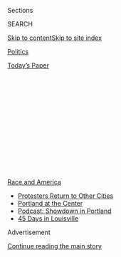 <div id="app">

<div>

<div>

<div>

<div class="NYTAppHideMasthead css-1q2w90k e1suatyy0">

<div class="section css-ui9rw0 e1suatyy2">

<div class="css-eph4ug er09x8g0">

<div class="css-6n7j50">

</div>

<span class="css-1dv1kvn">Sections</span>

<div class="css-10488qs">

<span class="css-1dv1kvn">SEARCH</span>

</div>

[Skip to content](#site-content)[Skip to site
index](#site-index)

</div>

<div id="masthead-section-label" class="css-1wr3we4 eaxe0e00">

[Politics](https://www.nytimes.com/section/politics)

</div>

<div class="css-10698na e1huz5gh0">

</div>

</div>

<div id="masthead-bar-one" class="section hasLinks css-15hmgas e1csuq9d3">

<div class="css-uqyvli e1csuq9d0">

</div>

<div class="css-1uqjmks e1csuq9d1">

</div>

<div class="css-9e9ivx">

[](https://myaccount.nytimes.com/auth/login?response_type=cookie&client_id=vi)

</div>

<div class="css-1bvtpon e1csuq9d2">

[Today’s
Paper](https://www.nytimes.com/section/todayspaper)

</div>

</div>

</div>

</div>

<div data-aria-hidden="false">

<div id="site-content" data-role="main">

<div>

<div class="css-1aor85t" style="opacity:0.000000001;z-index:-1;visibility:hidden">

<div class="css-1hqnpie">

<div class="css-epjblv">

<span class="css-17xtcya">[Politics](/section/politics)</span><span class="css-x15j1o">|</span><span class="css-fwqvlz">Homeland
Security Shuts Down ‘Intelligence’ Reports on
Journalists</span>

</div>

<div class="css-k008qs">

<div class="css-1iwv8en">

<span class="css-18z7m18"></span>

<div>

</div>

</div>

<span class="css-1n6z4y">https://nyti.ms/3giO0Wf</span>

<div class="css-1705lsu">

<div class="css-4xjgmj">

<div class="css-4skfbu" data-role="toolbar" data-aria-label="Social Media Share buttons, Save button, and Comments Panel with current comment count" data-testid="share-tools">

  - 
  - 
  - 
  - 
    
    <div class="css-6n7j50">
    
    </div>

  - 

</div>

</div>

</div>

</div>

</div>

</div>

<div id="NYT_TOP_BANNER_REGION" class="css-13pd83m">

<div>

<div id="styln-prism-menu-1590763508878" class="section interactive-content interactive-size-medium css-1edisqu">

<div class="css-17ih8de interactive-body">

<div id="scroll-container" class="css-1gj85ro">

[<span class="styln-title-wrap"><span class="css-1pje3qr">Race
and</span><span class="css-1pje3qr">
America</span></span>](https://www.nytimes.com/news-event/george-floyd-protests-minneapolis-new-york-los-angeles?action=click&pgtype=Article&state=default&region=TOP_BANNER&context=storylines_menu)

  - [Protesters Return to Other
    Cities](https://www.nytimes.com/2020/07/26/us/protests-portland-seattle-trump.html?action=click&pgtype=Article&state=default&region=TOP_BANNER&context=storylines_menu)
  - [Portland at the
    Center](https://www.nytimes.com/2020/07/24/us/portland-oregon-protests-white-race.html?action=click&pgtype=Article&state=default&region=TOP_BANNER&context=storylines_menu)
  - [Podcast: Showdown in
    Portland](https://www.nytimes.com/2020/07/23/podcasts/the-daily/portland-protests.html?action=click&pgtype=Article&state=default&region=TOP_BANNER&context=storylines_menu)
  - [45 Days in
    Louisville](https://www.nytimes.com/interactive/2020/07/16/us/black-lives-matter-protests-louisville-breonna-taylor.html?action=click&pgtype=Article&state=default&region=TOP_BANNER&context=storylines_menu)

</div>

</div>

</div>

</div>

</div>

<div id="top-wrapper" class="css-1sy8kpn">

<div id="top-slug" class="css-l9onyx">

Advertisement

</div>

[Continue reading the main
story](#after-top)

<div class="ad top-wrapper" style="text-align:center;height:100%;display:block;min-height:250px">

<div id="top" class="place-ad" data-position="top" data-size-key="top">

</div>

</div>

<div id="after-top">

</div>

</div>

<div>

<div id="sponsor-wrapper" class="css-1hyfx7x">

<div id="sponsor-slug" class="css-19vbshk">

Supported by

</div>

[Continue reading the main
story](#after-sponsor)

<div id="sponsor" class="ad sponsor-wrapper" style="text-align:center;height:100%;display:block">

</div>

<div id="after-sponsor">

</div>

</div>

<div class="css-186x18t">

</div>

<div class="css-1vkm6nb ehdk2mb0">

# Homeland Security Shuts Down ‘Intelligence’ Reports on Journalists

</div>

The acting secretary of homeland security said that he would investigate
his department’s dissemination of the tweets of journalists who
uncovered agency documents.

<div class="css-79elbk" data-testid="photoviewer-wrapper">

<div class="css-z3e15g" data-testid="photoviewer-wrapper-hidden">

</div>

<div class="css-1a48zt4 ehw59r15" data-testid="photoviewer-children">

![<span class="css-16f3y1r e13ogyst0" data-aria-hidden="true">Chad Wolf,
the acting secretary of homeland security, last week at the White House.
He said on Friday that he had ordered the intelligence arm to
discontinue collecting information involving
journalists.</span><span class="css-cnj6d5 e1z0qqy90" itemprop="copyrightHolder"><span class="css-1ly73wi e1tej78p0">Credit...</span><span><span>Evan
Vucci/Associated
Press</span></span></span>](https://static01.nyt.com/images/2020/07/31/us/politics/31dc-unrest-dhs/merlin_174842688_96e4e7ac-cc49-4672-ae63-4048294c934d-articleLarge.jpg?quality=75&auto=webp&disable=upscale)

</div>

</div>

<div class="css-18e8msd">

<div class="css-pdw9fk epjyd6m0">

<div class="css-1txwxcy ey68jwv0" data-aria-hidden="true">

[![Zolan
Kanno-Youngs](https://static01.nyt.com/images/2019/12/13/reader-center/author-zolan-kanno-youngs/author-zolan-kanno-youngs-thumbLarge.png
"Zolan Kanno-Youngs")](https://www.nytimes.com/by/zolan-kanno-youngs)[![Marc
Tracy](https://static01.nyt.com/images/2018/02/20/multimedia/author-marc-tracy/author-marc-tracy-thumbLarge.jpg
"Marc Tracy")](https://www.nytimes.com/by/marc-tracy)

</div>

<div class="css-1baulvz">

By [<span class="css-1baulvz" itemprop="name">Zolan
Kanno-Youngs</span>](https://www.nytimes.com/by/zolan-kanno-youngs) and
[<span class="css-1baulvz last-byline" itemprop="name">Marc
Tracy</span>](https://www.nytimes.com/by/marc-tracy)

</div>

</div>

  - 
    
    <div class="css-ld3wwf e16638kd2">
    
    July 31,
    2020
    
    </div>

  - 
    
    <div class="css-4xjgmj">
    
    <div class="css-d8bdto" data-role="toolbar" data-aria-label="Social Media Share buttons, Save button, and Comments Panel with current comment count" data-testid="share-tools">
    
      - 
      - 
      - 
      - 
        
        <div class="css-6n7j50">
        
        </div>
    
      - 
    
    </div>
    
    </div>

</div>

</div>

<div class="section meteredContent css-1r7ky0e" name="articleBody" itemprop="articleBody">

<div class="css-1fanzo5 StoryBodyCompanionColumn">

<div class="css-53u6y8">

WASHINGTON — The acting secretary of homeland security said on Friday
that he had shut down an intelligence examination of the work of
reporters covering the government’s response to protests in Portland,
Ore., beginning an investigation into what he suggested was an
infringement on First Amendment rights.

The effort by the Department of Homeland Security’s intelligence and
analysis directorate — first revealed by [The Washington
Post](https://www.washingtonpost.com/national-security/dhs-compiled-intelligence-reports-on-journalists-who-published-leaked-documents/2020/07/30/5be5ec9e-d25b-11ea-9038-af089b63ac21_story.html)
— in part targeted [The New York Times’s
release](https://www.nytimes.com/2020/07/28/us/federal-agents-portland-seattle-protests.html)
of an intelligence analysis indicating that even as federal agents in
camouflage deployed to quell the protests in Portland, the
administration had little understanding of what it was facing.

The acting secretary, Chad F. Wolf, “is committed to ensuring that all
D.H.S. personnel uphold the principles of professionalism, impartiality
and respect for civil rights and civil liberties, particularly as it
relates to the exercise of First Amendment rights,” said Alexei
Woltornist, the department’s spokesman.

The intelligence office issued three “open-source intelligence reports”
in the past week that summarized the Twitter posts of a Times reporter
and the editor in chief for the blog Lawfare, noting that they had
published leaked unclassified documents.

</div>

</div>

<div class="css-1fanzo5 StoryBodyCompanionColumn">

<div class="css-53u6y8">

Mr. Wolf ordered the intelligence arm to “immediately discontinue
collecting information involving members of the press" once he found out
about the practice, Mr. Woltornist said.

One of the primary responsibilities of the Department of Homeland
Security is sharing information about national security threats to
state, local and federal law enforcement agencies. The gaps in
communication about such threats were among the motivating factors in
creating a central cabinet department to coordinate security efforts
after the Sept. 11, 2001, attacks. The department often distributes
reports to information-collecting “fusion centers,” which then
disseminate the intelligence to relevant agencies and police departments
across the United States.

But such efforts were intended to focus on those with connections to
terrorists or criminals, not journalists.

The directive comes as the agency and its leaders face backlash and
investigations for their actions in Portland, where tactical teams of
agents used tear gas and batons against protesters and forced
individuals into unmarked vehicles. Some in the large crowds have also
thrown rocks, bottles and commercial-grade fireworks at officers
guarding a federal courthouse in the city.

“This is highly disconcerting if true, which is why these things need to
be investigated,” said John Cohen, who used to run the intelligence
office during the Obama administration. “At the very least, they have a
perception problem because at no time should an intelligence community
organization be collecting and disseminating intelligence products on
U.S. journalists.”

</div>

</div>

<div class="css-1fanzo5 StoryBodyCompanionColumn">

<div class="css-53u6y8">

“The politicization of intelligence or law enforcement activities is
highly problematic and there always has to be a separation between the
intelligence-gathering law enforcement activities from the political
agenda of the administration,” added Mr. Cohen, who was also a senior
adviser for the Bush administration.

</div>

</div>

<div class="css-79elbk" data-testid="photoviewer-wrapper">

<div class="css-z3e15g" data-testid="photoviewer-wrapper-hidden">

</div>

<div class="css-1a48zt4 ehw59r15" data-testid="photoviewer-children">

![<span class="css-16f3y1r e13ogyst0" data-aria-hidden="true">The agency
and its leaders face backlash and investigations for their actions in
Portland, Ore., where agents used tear gas and batons against protesters
and forced individuals into unmarked
vehicles.</span><span class="css-cnj6d5 e1z0qqy90" itemprop="copyrightHolder"><span class="css-1ly73wi e1tej78p0">Credit...</span><span>Mason
Trinca for The New York
Times</span></span>](https://static01.nyt.com/images/2020/07/31/us/politics/31dc-unrest-dhs2/merlin_175103346_337df78a-69c3-4411-88ac-262dd2553387-articleLarge.jpg?quality=75&auto=webp&disable=upscale)

</div>

</div>

<div class="css-1fanzo5 StoryBodyCompanionColumn">

<div class="css-53u6y8">

It is not the first time the department has used resources to focus on
journalists. A Border Patrol agent, Jeffrey A. Rambo, [was the subject
of a federal
investigation](https://www.nytimes.com/2018/07/12/business/jeffrey-rambo-james-wolfe-leaks.html)
for obtaining the confidential travel records of a Washington journalist
and using them to press her about her sources in 2017.

Emails obtained from Customs and Border Protection by the Reporters
Committee and the Committee to Protect Journalists showed that Mr. Rambo
was in touch with the F.B.I. around the time that he pressured the
journalist, who now works for The Times.

The reports issued by the department in recent days summarized tweets by
Benjamin Wittes, the editor in chief of Lawfare, who had shared multiple
internal documents, including one post on July 24 showing a memo warning
intelligence officers not to leak to the press.

The reports also included another tweet by Mr. Wittes showing an email
from Brian Murphy, the current acting under secretary for intelligence
and analysis, telling officers to begin referring to individuals
attacking federal facilities in Portland as “VIOLENT ANTIFA ANARCHISTS.”

Mr. Murphy said he and other leaders in the intelligence office made the
conclusion after reviewing so-called baseball cards of arrested
protesters to understand their motivations. It came just days after
officers with [the department issued an intelligence
report](https://int.nyt.com/data/documenttools/portland-intelligence-assessment/65e0a41de45b7abc/full.pdf)
saying the agency had “low confidence” that the attacks against the
federal courthouse reflected a broader threat.

</div>

</div>

<div class="css-1fanzo5 StoryBodyCompanionColumn">

<div class="css-53u6y8">

“We lack insight into the motives for the most recent attacks,” they
admitted in the briefing, which was first reported by The Times.

The Senate intelligence committee [sent a
letter](https://www.warner.senate.gov/public/_cache/files/e/a/eaa5a194-d357-475b-a880-f7aae8437437/204A4D77A82B5684AF04EACAB1D37719.2020-07-31-intelligence-to-ia-murphy-letter.pdf)
on Friday to Mr. Murphy, pressing him for more information about the
matter.

Danielle Rhoades Ha, a spokeswoman for The Times, said that it was
critical that the department not use such tactics on journalists.

“The Department of Homeland Security has acknowledged that its
intelligence reporting system, designed to combat terrorism, has instead
been misused to target journalists who were reporting on the
controversial activities of federal law enforcement officers,” she said
in a statement. “It is imperative that D.H.S.’s investigation determines
how this happened and ensures it does not happen again.”

Mr. Wittes said there was nothing wrong with the agency sharing
information about his tweets, noting that it prepared daily news
clippings. “But to frame it as intelligence work product is a really odd
thing,” he said.

“If you’re allowed to do this, what else are you allowed to do? If
you’re allowed to keep tabs on and file reports about my social
media,” he added, “are you allowed to gather all the other public
record material that exists about me and create a dossier?”

The American Civil Liberties Union denounced the agency’s actions on
Friday, saying they were part of a larger pattern.

</div>

</div>

<div class="css-1fanzo5 StoryBodyCompanionColumn">

<div class="css-53u6y8">

“Under Wolf’s leadership, D.H.S. was [caught just last
year](https://www.aclu.org/blog/free-speech/freedom-press/government-detaining-and-interrogating-journalists-and-advocates-us)
unconstitutionally targeting and building dossiers on journalists
reporting on conditions at the border,” the group’s senior legislative
counsel, Neema Signh Guliani, said in a statement. “For weeks, D.H.S.
agents have been deliberately and brutally attacking journalists
covering the Portland protests. And documents show that D.H.S.
intelligence arm appears to be claiming authority it does not have. This
administration’s assault on the First Amendment continues to escalate.”

Gabe Rottman, a lawyer at the Reporters Committee for Freedom of the
Press, said that the department’s focus on journalists had broader
implications.

“Federal law prohibits the creation of ‘dossiers’ on journalists
precisely because doing so can morph into investigations of journalists
for news coverage that embarrasses the government, but that the public
has a right to know,” he said in a statement.

Mr. Woltornist said Mr. Wolf found out about the practice from news
reports on Thursday night, prompting former officials to question the
stability of leadership in the agency. The Department of Homeland
Security has not had a Senate-confirmed secretary since President Trump
[ousted Kirstjen Nielsen in
April 2019](https://www.nytimes.com/2019/04/07/us/politics/kirstjen-nielsen-dhs-resigns.html).

“I’m concerned that what’s happening is there’s a lack of control and
when there’s a lot of turnover, it takes a while to learn the DNA of the
department,” said Michael Chertoff, a former secretary for homeland
security under President George W. Bush. “It’s very hard to get a hold
of the various components.”

Zolan Kanno-Youngs reported from Washington, and Marc Tracy from New
York.

</div>

</div>

<div>

</div>

</div>

<div>

</div>

<div>

</div>

<div>

</div>

<div>

<div id="bottom-wrapper" class="css-1ede5it">

<div id="bottom-slug" class="css-l9onyx">

Advertisement

</div>

[Continue reading the main
story](#after-bottom)

<div id="bottom" class="ad bottom-wrapper" style="text-align:center;height:100%;display:block;min-height:90px">

</div>

<div id="after-bottom">

</div>

</div>

</div>

</div>

</div>

## Site Index

<div>

</div>

## Site Information Navigation

  - [© <span>2020</span> <span>The New York Times
    Company</span>](https://help.nytimes.com/hc/en-us/articles/115014792127-Copyright-notice)

<!-- end list -->

  - [NYTCo](https://www.nytco.com/)
  - [Contact
    Us](https://help.nytimes.com/hc/en-us/articles/115015385887-Contact-Us)
  - [Work with us](https://www.nytco.com/careers/)
  - [Advertise](https://nytmediakit.com/)
  - [T Brand Studio](http://www.tbrandstudio.com/)
  - [Your Ad
    Choices](https://www.nytimes.com/privacy/cookie-policy#how-do-i-manage-trackers)
  - [Privacy](https://www.nytimes.com/privacy)
  - [Terms of
    Service](https://help.nytimes.com/hc/en-us/articles/115014893428-Terms-of-service)
  - [Terms of
    Sale](https://help.nytimes.com/hc/en-us/articles/115014893968-Terms-of-sale)
  - [Site
    Map](https://spiderbites.nytimes.com)
  - [Help](https://help.nytimes.com/hc/en-us)
  - [Subscriptions](https://www.nytimes.com/subscription?campaignId=37WXW)

</div>

</div>

</div>

</div>
